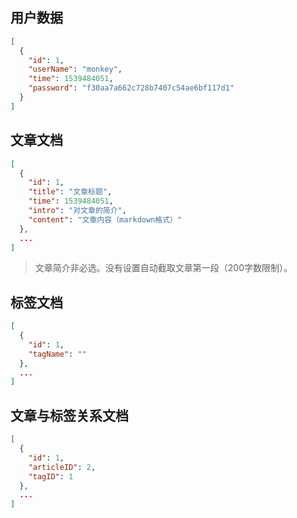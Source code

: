 ## 用户数据

```json
[
  {
    "id": 1,
    "userName": "monkey",
    "time": 1539484051,
    "password": "f30aa7a662c728b7407c54ae6bf117d1"
  }
]
```

## 文章文档

```json
[
  {
    "id": 1,
    "title": "文章标题",
    "time": 1539484051,
    "intro": "对文章的简介",
    "content": "文章内容（markdown格式）"
  },
  ...
]
```

> 文章简介非必选。没有设置自动截取文章第一段（200字数限制）。

## 标签文档

```json
[
  {
    "id": 1,
    "tagName": ""
  },
  ...
]
```

## 文章与标签关系文档

```json
[
  {
    "id": 1,
    "articleID": 2,
    "tagID": 1
  },
  ...
]
```

